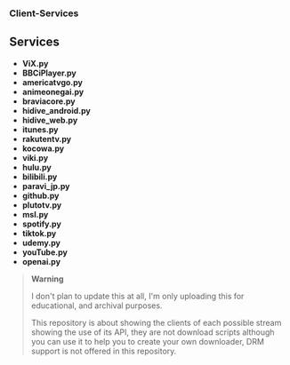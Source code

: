 ### Client-Services


## Services 

- **ViX.py**
- **BBCiPlayer.py**
- **americatvgo.py**
- **animeonegai.py**
- **braviacore.py**
- **hidive_android.py**
- **hidive_web.py**
- **itunes.py**
- **rakutentv.py**
- **kocowa.py**
- **viki.py**
- **hulu.py**
- **bilibili.py**
- **paravi_jp.py**
- **github.py**
- **plutotv.py**
- **msl.py**
- **spotify.py**
- **tiktok.py**
- **udemy.py**
- **youTube.py**
- **openai.py**

> **Warning**
>
> I don't plan to update this at all, I'm only uploading this for educational, and archival purposes.
>
> This repository is about showing the clients of each possible stream showing the use of its API, they are not download scripts although you can use it to help you to create your own downloader, DRM support is not offered in this repository.
